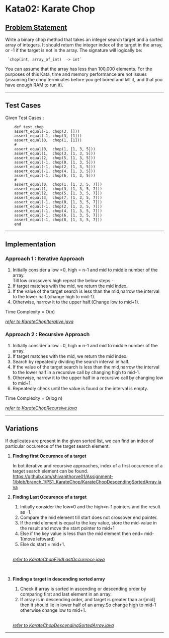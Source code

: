 
# **Kata02: Karate Chop**

## **[Problem Statement](http://codekata.com/kata/kata02-karate-chop/)** 

Write a binary chop method that takes an integer search target and a sorted array of integers. It should return the integer index of the target in the array, or -1 if the target is not in the array. The signature will logically be:

     `chop(int, array_of_int)  -> int`

You can assume that the array has less than 100,000 elements. For the purposes of this Kata, time and memory performance are not issues (assuming the chop terminates before you get bored and kill it, and that you have enough RAM to run it).
***
## **Test Cases**

Given Test Cases :
```
    def test_chop
    assert_equal(-1, chop(3, []))
    assert_equal(-1, chop(3, [1]))
    assert_equal(0,  chop(1, [1]))
    #
    assert_equal(0,  chop(1, [1, 3, 5]))
    assert_equal(1,  chop(3, [1, 3, 5]))
    assert_equal(2,  chop(5, [1, 3, 5]))
    assert_equal(-1, chop(0, [1, 3, 5]))
    assert_equal(-1, chop(2, [1, 3, 5]))
    assert_equal(-1, chop(4, [1, 3, 5]))
    assert_equal(-1, chop(6, [1, 3, 5]))
    #
    assert_equal(0,  chop(1, [1, 3, 5, 7]))
    assert_equal(1,  chop(3, [1, 3, 5, 7]))
    assert_equal(2,  chop(5, [1, 3, 5, 7]))
    assert_equal(3,  chop(7, [1, 3, 5, 7]))
    assert_equal(-1, chop(0, [1, 3, 5, 7]))
    assert_equal(-1, chop(2, [1, 3, 5, 7]))
    assert_equal(-1, chop(4, [1, 3, 5, 7]))
    assert_equal(-1, chop(6, [1, 3, 5, 7]))
    assert_equal(-1, chop(8, [1, 3, 5, 7]))
    end
```


***
## **Implementation**


### **Approach 1 : Iterative Approach**

1. Initially consider a low =0, high = n-1 and mid to middle number of the array.  
 Till low crossovers high repeat the below steps -  
2. If target matches with the mid, we return the mid index.  
3. If the value of the target search is less than the mid,narrow the interval to the lower half.(change high to mid-1). 
5. Otherwise, narrow it to the upper half.(Change low to mid+1). 

Time Complexity = O(n)  

[_refer to KarateChopIterative.java_](https://github.com/shivanithorve01/Assignment-1/blob/branch_1/PS1_KarateChop/KarateChopIterative.java) 

### **Approach 2 : Recursive Approach**


1. Initially consider a low =0, high = n-1 and mid to middle number of the array.
2. If target matches with the mid, we return the mid index.
3. Search by repeatedly dividing the search interval in half.
4. If the value of the target search is less than the mid,narrow the interval to the lower half in a recursive call by changing high to mid-1. 
5. Otherwise, narrow it to the upper half in a recursive call by changing low to mid+1. 
6. Repeatedly check until the value is found or the interval is empty. 

Time Complexity = O(log n)  

[_refer to KarateChopRecursive.java_](https://github.com/shivanithorve01/Assignment-1/blob/branch_1/PS1_KarateChop/KarateChopRecursive.java)  

***
## **Variations**

If duplicates are present in the given sorted list, we can find an index of particular occurence of the target search element.

1. **Finding first Occurence of a target** 

    In bot iterative and recursive approaches, index of a first occurence of a target search element can be found.
https://github.com/shivanithorve01/Assignment-1/blob/branch_1/PS1_KarateChop/KarateChopDescendingSortedArray.java

2. **Finding Last Occurence of a target** 

    1. Initially consider the low=0 and the high=n-1 pointers and the result as -1.  
    2. Compare the mid element till start does not crossover end pointer.  
    3. If the mid element is equal to the key value, store the mid-value in the result and move the start pointer to mid+1
    4. Else if the key value is less than the mid element then end= mid-1(move leftward)  
    5. Else do start = mid+1.  

    <br/>

    [_refer to KarateChopFindLastOccurence.java_](https://github.com/shivanithorve01/Assignment-1/blob/branch_1/PS1_KarateChop/KarateChopFindLastOccurence.java)  
<br/>

3. **Finding a target in descending sorted array**

    1. Check if array is sorted in ascending or descending order by comparing first and last element in an array.
    2. If array is in descending order, and target is greater than arr[mid] then it should lie in lower half of an array.So change high to mid-1 otherwise change low to mid+1.

    <br/>

    [_refer to KarateChopDescendingSortedArray.java_](https://github.com/shivanithorve01/Assignment-1/blob/branch_1/PS1_KarateChop/KarateChopDescendingSortedArray.java)

***